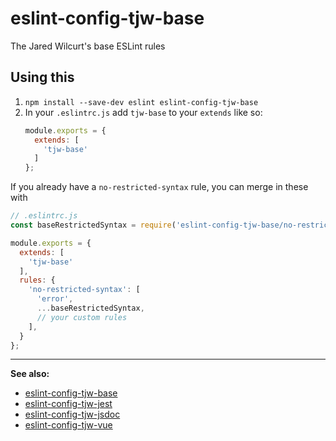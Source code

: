 # eslint-config-tjw-base

The Jared Wilcurt's base ESLint rules


## Using this

1. `npm install --save-dev eslint eslint-config-tjw-base`
1. In your `.eslintrc.js` add `tjw-base` to your `extends` like so:
    ```js
    module.exports = {
      extends: [
        'tjw-base'
      ]
    };
    ```

If you already have a `no-restricted-syntax` rule, you can merge in these with

```js
// .eslintrc.js
const baseRestrictedSyntax = require('eslint-config-tjw-base/no-restricted-syntax.json');

module.exports = {
  extends: [
    'tjw-base'
  ],
  rules: {
    'no-restricted-syntax': [
      'error',
      ...baseRestrictedSyntax,
      // your custom rules
    ],
  }
};
```

* * *

**See also:**

* [eslint-config-tjw-base](https://github.com/tjw-lint/eslint-config-tjw-base)
* [eslint-config-tjw-jest](https://github.com/tjw-lint/eslint-config-tjw-jest)
* [eslint-config-tjw-jsdoc](https://github.com/tjw-lint/eslint-config-tjw-jsdoc)
* [eslint-config-tjw-vue](https://github.com/tjw-lint/eslint-config-tjw-vue)
